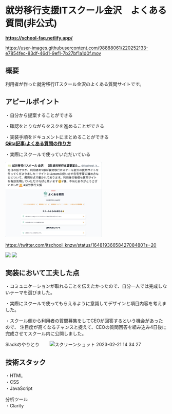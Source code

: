 # 就労移行支援ITスクール金沢　よくある質問(非公式)
**https://school-faq.netlify.app/**  

https://user-images.githubusercontent.com/98888061/220252133-e7854fec-83df-46d1-9ef1-7b27bf1a1d0f.mov

## 概要
利用者が作った就労移行ITスクール金沢のよくある質問サイトです。

## アピールポイント
・自分から提案することができる  

・確認をとりながらタスクを進めることができる  

・実装手順をドキュメントにまとめることができる  
**[Qiita記事:よくある質問の作り方](https://qiita.com/yamazaki2357/items/40daf5f188ca58b61e91)**

・実際にスクールで使っていただいている

<div class="left">
  <img width="300" src="image/tweet.png">
</div>

https://twitter.com/itschool_knzw/status/1648193665842708480?s=20

<div class="left">
  <img width="300" src="https://github.com/yamazaki2357/FAQ/blob/main/image/clarity_1.png">
  <img width="300" src="https://github.com/yamazaki2357/FAQ/blob/main/image/clarity_2.png">
</div>

## 実装において工夫した点

・コミュニケーションが取れることを伝えたかったので、自分一人では完成しないテーマを選びました。　　

・実際にスクールで使ってもらえるように意識してデザインと項目内容を考えました。　　

・スクール側から利用者の質問募集をしてCEOが回答するという機会があったので、
注目度が高くなるチャンスと捉えて、CEOの質問回答を組み込み4日後に完成させてスクール内に公開しました。

Slackのやりとり　　
<img width="877" alt="スクリーンショット 2023-02-21 14 34 27" src="https://user-images.githubusercontent.com/98888061/220256699-5b53befe-3a32-4f78-b5df-0ffa3aa94ccc.png">

## 技術スタック
・HTML  
・CSS  
・JavaScript  

分析ツール  
・Clarity
